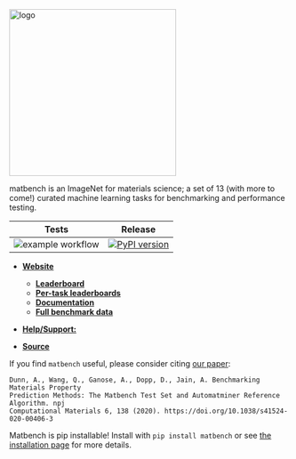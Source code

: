 <img src="./docs_src/static/matbench_logo_with_text.png" alt="logo" width="300"/>

matbench is an ImageNet for materials science; a set of 13 (with more to come!) curated machine learning tasks for benchmarking and performance testing.


| Tests  |   Release |
|:----------:|:------:|
| ![example workflow](https://github.com/hackingmaterials/matbench/actions/workflows/python-package.yml/badge.svg) | [![PyPI version](https://img.shields.io/pypi/v/matbench.svg?colorB=blue)](https://pypi.org/project/matbench/) |

- [**Website**](https://matbench.materialsproject.org)
    - [**Leaderboard**](https://matbench.materialsproject.org)
    - [**Per-task leaderboards**](https://matbench.materialsproject.org/Per-Task%20Leaderboards/matbench_v0.1_matbench_dielectric/)
    - [**Documentation**](https://matbench.materialsproject.org/How%20To%20Use/1install/)
    - [**Full benchmark data**](https://matbench.materialsproject.org/Full%20Benchmark%20Data/matbench_v0.1_automatminer_expressv2020/)
    
- [**Help/Support:**](https://discuss.matsci.org/c/matminer)
- [**Source**](https://github.com/materialsproject/matbench)

If you find `matbench` useful, please consider citing [our paper](https://doi.org/10.1038/s41524-020-00406-3):

```
Dunn, A., Wang, Q., Ganose, A., Dopp, D., Jain, A. Benchmarking Materials Property
Prediction Methods: The Matbench Test Set and Automatminer Reference Algorithm. npj 
Computational Materials 6, 138 (2020). https://doi.org/10.1038/s41524-020-00406-3
```

Matbench is pip installable! Install with `pip install matbench` or see [the installation page](https://hackingmaterials.lbl.gov/matbench/How%20To%20Use/1install/) for more details.
